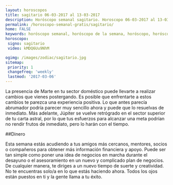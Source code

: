 ```yaml
---
layout: horoscopos
title: sagitario 06-03-2017 al 13-03-2017 
description: Horóscopo semanal sagitario. Horoscopo 06-03-2017 al 13-03-2017. Horoscopos univision gratis
permalink: /horoscopo-semanal-gratis/sagitario/
home: FALSE
keywords: horóscopo semanal, horóscopo de la semana, horóscopo, horóscopo gratis,horóscopos, horóscopo esperanza gracia, horoscopos sagitario la semana, horóscopos gratis, Tarot, Astrologia, Zodíaco, sagitario, horoscopo gratis
horoscopo:
 signo: sagitario
 video: kMDQ6Uu9NhM

ogimg: /images/zodiac/sagitario.jpg
sitemap:
 priority: 1
 changefreq: 'weekly'
 lastmod: '2017-03-06'
---
```



La presencia de Marte en tu sector doméstico puede llevarte a realizar cambios que vienes postergando. Es posible que enfrentarte a estos cambios te parezca una experiencia positiva. Lo que antes parecía abrumador podría parecer muy sencillo ahora y puede que lo resuelvas de inmediato. Más adelante, Júpiter se vuelve retrógrado en el sector superior de tu carta astral, por lo que tus esfuerzos para alcanzar una meta podrían no rendir frutos de inmediato, pero lo harán con el tiempo.

##Dinero

Esta semana estás acudiendo a tus amigos más cercanos, mentores, socios o compañeros para obtener más información financiera y apoyo. Puede ser tan simple como poner una idea de negocios en marcha durante el desayuno o el asesoramiento en un nuevo y complicado plan de negocios. De cualquier manera, te diriges a un nuevo tiempo de suerte y creatividad. No te encuentras solo/a en lo que estás haciendo ahora. Todos los ojos están puestos en ti y la gente llama a tu éxito.
